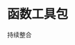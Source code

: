 <!--
 * @Author: SLC
 * @Date: 2021-07-29 17:42:56
 * @LastEditors: SLC
 * @LastEditTime: 2021-07-29 17:44:48
 * @Description: file content
-->

# 函数工具包

持续整合
